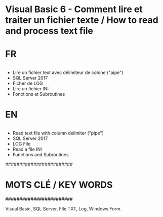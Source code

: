 # Visual Basic 6 - Comment lire et traiter un fichier texte / How to read and process text file 

######
# FR #
######

- Lire un fichier text avec délimiteur de colone ("pipe")
- SQL Server 2017
- Ficher de LOG
- Lire un fichier INI
- Fonctions et Subroutines

######
# EN #
######

- Read text file with column delimiter ("pipe")
- SQL Server 2017
- LOG File
- Read a file INI
- Functions and Subroutines

########################
# MOTS CLÉ / KEY WORDS #
########################

Visual Basic, SQL Server, File TXT, Log, Windows Form.
